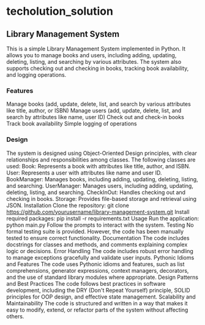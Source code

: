 # techolution_solution

## Library Management System
This is a simple Library Management System implemented in Python. It allows you to manage books and users, including adding, updating, deleting, listing, and searching by various attributes. The system also supports checking out and checking in books, tracking book availability, and logging operations.
### Features
Manage books (add, update, delete, list, and search by various attributes like title, author, or ISBN)
Manage users (add, update, delete, list, and search by attributes like name, user ID)
Check out and check-in books
Track book availability
Simple logging of operations
### Design
The system is designed using Object-Oriented Design principles, with clear relationships and responsibilities among classes. The following classes are used:
Book: Represents a book with attributes like title, author, and ISBN.
User: Represents a user with attributes like name and user ID.
BookManager: Manages books, including adding, updating, deleting, listing, and searching.
UserManager: Manages users, including adding, updating, deleting, listing, and searching.
CheckInOut: Handles checking out and checking in books.
Storage: Provides file-based storage and retrieval using JSON.
Installation
Clone the repository: git clone https://github.com/yourusername/library-management-system.git
Install required packages: pip install -r requirements.txt
Usage
Run the application: python main.py
Follow the prompts to interact with the system.
Testing
No formal testing suite is provided. However, the code has been manually tested to ensure correct functionality.
Documentation
The code includes docstrings for classes and methods, and comments explaining complex logic or decisions.
Error Handling
The code includes robust error handling to manage exceptions gracefully and validate user inputs.
Pythonic Idioms and Features
The code uses Pythonic idioms and features, such as list comprehensions, generator expressions, context managers, decorators, and the use of standard library modules where appropriate.
Design Patterns and Best Practices
The code follows best practices in software development, including the DRY (Don't Repeat Yourself) principle, SOLID principles for OOP design, and effective state management.
Scalability and Maintainability
The code is structured and written in a way that makes it easy to modify, extend, or refactor parts of the system without affecting others.
